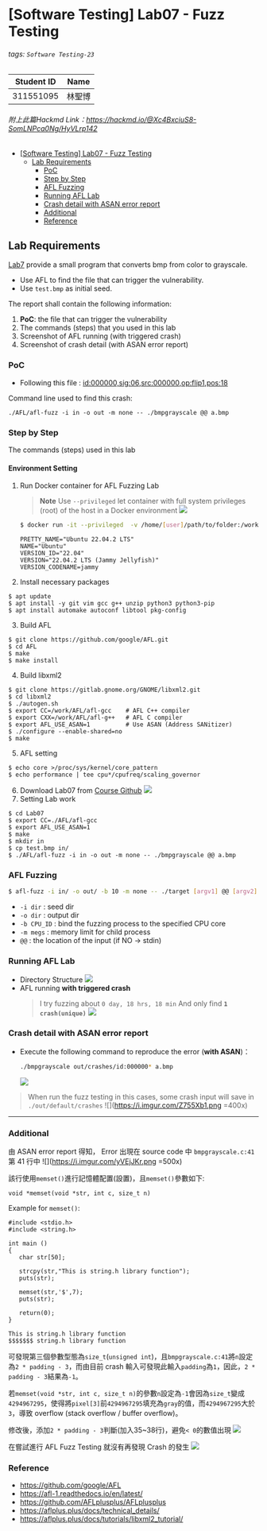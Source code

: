 # [Software Testing] Lab07 - Fuzz Testing
###### tags: `Software Testing-23`

| Student ID | Name |
|------------|------|
| 311551095  | 林聖博|

###### 附上此篇Hackmd Link：https://hackmd.io/@Xc4BxciuS8-SomLNPca0Ng/HyVLrp142

<!-- TOC -->

- [[Software Testing] Lab07 - Fuzz Testing](#software-testing-lab07---fuzz-testing)
    - [Lab Requirements](#lab-requirements)
        - [PoC](#poc)
        - [Step by Step](#step-by-step)
        - [AFL Fuzzing](#afl-fuzzing)
        - [Running AFL Lab](#running-afl-lab)
        - [Crash detail with ASAN error report](#crash-detail-with-asan-error-report)
        - [Additional](#additional)
        - [Reference](#reference)

<!-- /TOC -->

## Lab Requirements
[Lab7](https://github.com/chameleon10712/NYCU-Software-Testing-2023/tree/main/Lab07) provide a small program that converts bmp from color to grayscale.
* Use AFL to find the file that can trigger the vulnerability.
* Use `test.bmp` as initial seed.

The report shall contain the following information:
1. **PoC**: the file that can trigger the vulnerability
2. The commands (steps) that you used in this lab
3. Screenshot of AFL running (with triggered crash)
4. Screenshot of crash detail (with ASAN error report)


### PoC
* Following this file : [id:000000,sig:06,src:000000,op:flip1,pos:18](./PoC/crashes/id:000000,sig:06,src:000000,op:flip1,pos:18)

Command line used to find this crash:
```
./AFL/afl-fuzz -i in -o out -m none -- ./bmpgrayscale @@ a.bmp
```

### Step by Step
The commands (steps) used in this lab

#### Environment Setting
1. Run Docker container for AFL Fuzzing Lab
    > **Note** Use `--privileged` let container with full system privileges (root) of the host in a Docker environment
    > ![](https://i.imgur.com/2fhA25F.png)
    ```bash
    $ docker run -it --privileged  -v /home/[user]/path/to/folder:/work ubuntu:22.04 bash
    ```
    ```
    PRETTY_NAME="Ubuntu 22.04.2 LTS"
    NAME="Ubuntu"
    VERSION_ID="22.04"
    VERSION="22.04.2 LTS (Jammy Jellyfish)"
    VERSION_CODENAME=jammy
    ```
2. Install necessary packages
```bash=
$ apt update
$ apt install -y git vim gcc g++ unzip python3 python3-pip
$ apt install automake autoconf libtool pkg-config
```
3. Build AFL
```bash=
$ git clone https://github.com/google/AFL.git
$ cd AFL
$ make
$ make install
```
4. Build libxml2
```bash=
$ git clone https://gitlab.gnome.org/GNOME/libxml2.git
$ cd libxml2
$ ./autogen.sh
$ export CC=/work/AFL/afl-gcc    # AFL C++ compiler
$ export CXX=/work/AFL/afl-g++   # AFL C compiler
$ export AFL_USE_ASAN=1          # Use ASAN (Address SANitizer)
$ ./configure --enable-shared=no
$ make
```
5. AFL setting
```bash=
$ echo core >/proc/sys/kernel/core_pattern
$ echo performance | tee cpu*/cpufreq/scaling_governor
```
6. Download Lab07 from [Course Github](https://github.com/chameleon10712/NYCU-Software-Testing-2023/tree/main/Lab07)
![](https://i.imgur.com/cQASybN.png)
8. Setting Lab work

```bash=
$ cd Lab07
$ export CC=./AFL/afl-gcc
$ export AFL_USE_ASAN=1
$ make
$ mkdir in
$ cp test.bmp in/
$ ./AFL/afl-fuzz -i in -o out -m none -- ./bmpgrayscale @@ a.bmp
```

### AFL Fuzzing
```bash
$ afl-fuzz -i in/ -o out/ -b 10 -m none -- ./target [argv1] @@ [argv2]
```
* `-i dir` : seed dir
* `-o dir` : output dir
* `-b CPU_ID` : bind the fuzzing process to the specified CPU core
* `-m megs` : memory limit for child process
* `@@` : the location of the input (if NO -> stdin)

### Running AFL Lab
* Directory Structure
    ![](https://i.imgur.com/hYax0Et.png)
* AFL running **with triggered crash**
    > I try fuzzing about `0 day, 18 hrs, 18 min`
    > And only find **`1 crash(unique)`**
    > ![](https://i.imgur.com/KvYzMk2.png)
<!--     > ![](https://i.imgur.com/FhXI031.png) -->
<!--     > ![](https://i.imgur.com/AoGx5ZQ.png) -->

### Crash detail with ASAN error report
* Execute the following command to reproduce the error (**with ASAN**)：
    ```bash
    ./bmpgrayscale out/crashes/id:000000* a.bmp
    ```
    ![](https://i.imgur.com/TJqhSz9.png)
> When run the fuzz testing in this cases, some crash input will save in `./out/default/crashes`
> ![](https://i.imgur.com/Z755Xb1.png =400x)

---

### Additional
由 ASAN error report 得知， Error 出現在 source code 中 `bmpgrayscale.c:41` 第 41 行中
![](https://i.imgur.com/yVEjJKr.png =500x)

該行使用`memset()`進行記憶體配置(設置)，且`memset()`參數如下:
```cpp=
void *memset(void *str, int c, size_t n)
```

Example for `memset()`:
```cpp=
#include <stdio.h>
#include <string.h>
 
int main ()
{
   char str[50];
 
   strcpy(str,"This is string.h library function");
   puts(str);
 
   memset(str,'$',7);
   puts(str);
   
   return(0);
}
```
```
This is string.h library function
$$$$$$$ string.h library function
```

可發現第三個參數型態為`size_t`(`unsigned int`)，且`bmpgrayscale.c:41`將`n`設定為`2 * padding - 3`，而由目前 crash 輸入可發現此輸入`padding`為`1`，因此，`2 * padding - 3`結果為`-1`。

若`memset(void *str, int c, size_t n)`的參數`n`設定為`-1`會因為`size_t`變成`4294967295`，使得將`pixel[3]`前`4294967295`填充為`gray`的值，而`4294967295`大於`3`，導致 overflow (stack overflow / buffer overflow)。

修改後，添加`2 * padding - 3`判斷(加入35~38行)，避免`< 0`的數值出現
![](https://i.imgur.com/yploxaK.png)

在嘗試進行 AFL Fuzz Testing 就沒有再發現 Crash 的發生
![](https://i.imgur.com/H5LT6ca.png)


### Reference
* https://github.com/google/AFL
* https://afl-1.readthedocs.io/en/latest/
* https://github.com/AFLplusplus/AFLplusplus
* https://aflplus.plus/docs/technical_details/
* https://aflplus.plus/docs/tutorials/libxml2_tutorial/
